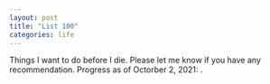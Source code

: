 ```yaml
---
layout: post
title: "List 100"
categories: life
---
```


Things I want to do before I die. Please let me know if you have any recommendation.
Progress as of  Octorber 2, 2021: .